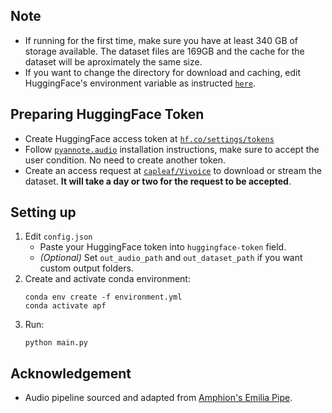 ## Note
* If running for the first time, make sure you have at least 340 GB of storage available. The dataset files are 169GB and the cache for the dataset will be aproximately the same size.
* If you want to change the directory for download and caching, edit HuggingFace's environment variable as instructed [`here`](https://huggingface.co/docs/huggingface_hub/en/package_reference/environment_variables).

## Preparing HuggingFace Token
* Create HuggingFace access token at [`hf.co/settings/tokens`](https://hf.co/settings/tokens)
* Follow [`pyannote.audio`](https://github.com/pyannote/pyannote-audio) installation instructions, make sure to accept the user condition. No need to create another token.
* Create an access request at [`capleaf/Vivoice`](https://huggingface.co/datasets/capleaf/viVoice) to download or stream the dataset. **It will take a day or two for the request to be accepted**.

## Setting up
1. Edit `config.json`
    - Paste your HuggingFace token into `huggingface-token` field.
    - *(Optional)* Set `out_audio_path` and `out_dataset_path` if you want custom output folders.
2. Create and activate conda environment:
    ```
    conda env create -f environment.yml
    conda activate apf
    ```
3. Run:
    ```
    python main.py
    ```

## Acknowledgement
* Audio pipeline sourced and adapted from [Amphion's Emilia Pipe](https://github.com/open-mmlab/Amphion/tree/main/preprocessors/Emilia).